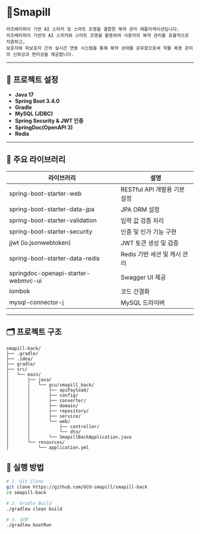 # 💊Smapill

```plaintext
라즈베리파이 기반 AI 스피커 및 스마트 조명을 결합한 복약 관리 애플리케이션입니다.
라즈베리파이 기반의 AI 스피커와 스마트 조명을 활용하여 사용자의 복약 관리를 효율적으로 지원하고,
보호자와 피보호자 간의 실시간 연동 시스템을 통해 복약 상태를 공유함으로써 약물 복용 관리의 신뢰성과 편리성을 제공합니다.
```

---

## 🔧 프로젝트 설정

- **Java 17**
- **Spring Boot 3.4.0**
- **Gradle**
- **MySQL (JDBC)**
- **Spring Security & JWT 인증**
- **SpringDoc(OpenAPI 3)**
- **Redis**

---

## 📁 주요 라이브러리

| 라이브러리                          | 설명                             |
|-----------------------------------|----------------------------------|
| spring-boot-starter-web           | RESTful API 개발용 기본 설정     |
| spring-boot-starter-data-jpa      | JPA ORM 설정                     |
| spring-boot-starter-validation    | 입력 값 검증 처리                |
| spring-boot-starter-security      | 인증 및 인가 기능 구현          |
| jjwt (io.jsonwebtoken)            | JWT 토큰 생성 및 검증           |
| spring-boot-starter-data-redis    | Redis 기반 세션 및 캐시 관리    |
| springdoc-openapi-starter-webmvc-ui | Swagger UI 제공                 |
| lombok                             | 코드 간결화                      |
| mysql-connector-j                 | MySQL 드라이버                   |

---

## 🗂 프로젝트 구조

```plaintext
smapill-back/
├── .gradle/
├── .idea/
├── gradle/
├── src/
│   └── main/
│       ├── java/
│       │   └── gcu/smapill_back/
│       │       ├── apiPayload/
│       │       ├── config/
│       │       ├── converter/
│       │       ├── domain/
│       │       ├── repository/
│       │       ├── service/
│       │       └── web/
│       │           ├── controller/
│       │           └── dto/
│       │       └── SmapillBackApplication.java
│       └── resources/
│           └── application.yml

```

## 🚀 실행 방법

```bash
# 1. Git Clone
git clone https://github.com/GCU-smapill/smapill-back
cd smapill-back

# 2. Gradle Build
./gradlew clean build

# 3. 실행
./gradlew bootRun



